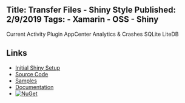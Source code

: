 Title: Transfer Files - Shiny Style
Published: 2/9/2019
Tags:
    - Xamarin
    - OSS
    - Shiny
---

Current Activity Plugin
AppCenter Analytics & Crashes
SQLite
LiteDB

## Links
* [Initial Shiny Setup](introducingshiny)
* [Source Code](https://github.com/shinyorg/shiny)
* [Samples](https://github.com/shinyorg/shinysamples)
* [Documentation](https://shinylib.net)
* [![NuGet](https://img.shields.io/nuget/v/Shiny.Core.svg?maxAge=2592000)](https://www.nuget.org/packages/Shiny.Core/)